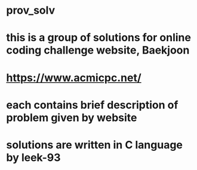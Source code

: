 # prov_solv
# this is a group of solutions for online coding challenge website, Baekjoon
# https://www.acmicpc.net/
# 
# each contains brief description of problem given by website
# solutions are written in C language by leek-93
